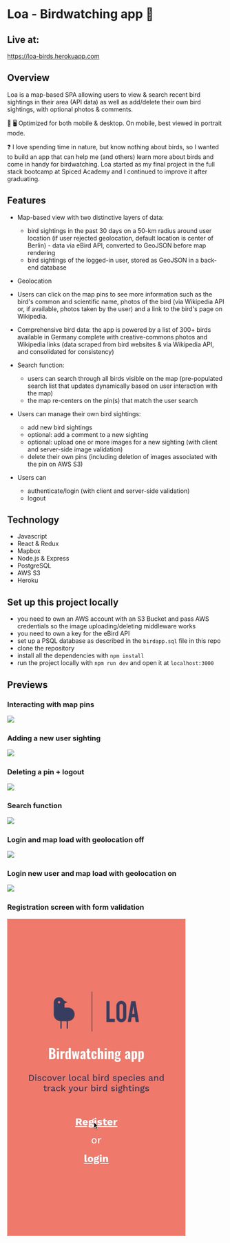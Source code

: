 # Loa - Birdwatching app 🦉

## Live at:

https://loa-birds.herokuapp.com

## Overview

Loa is a map-based SPA allowing users to view & search recent bird sightings in their area (API data) as well as add/delete their own bird sightings, with optional photos & comments.

📱 🖥 Optimized for both mobile & desktop.
On mobile, best viewed in portrait mode.

❓ I love spending time in nature, but know nothing about birds, so I wanted to build an app that can help me (and others) learn more about birds and come in handy for birdwatching.
Loa started as my final project in the full stack bootcamp at Spiced Academy and I continued to improve it after graduating.

## Features

-   Map-based view with two distinctive layers of data:

    -   bird sightings in the past 30 days on a 50-km radius around user location (if user rejected geolocation, default location is center of Berlin) - data via eBird API, converted to GeoJSON before map rendering
    -   bird sightings of the logged-in user, stored as GeoJSON in a back-end database

-   Geolocation

-   Users can click on the map pins to see more information such as the bird's common and scientific name, photos of the bird (via Wikipedia API or, if available, photos taken by the user) and a link to the bird's page on Wikipedia.

-   Comprehensive bird data: the app is powered by a list of 300+ birds available in Germany complete with creative-commons photos and Wikipedia links (data scraped from bird websites & via Wikipedia API, and consolidated for consistency)

-   Search function:

    -   users can search through all birds visible on the map (pre-populated search list that updates dynamically based on user interaction with the map)
    -   the map re-centers on the pin(s) that match the user search

-   Users can manage their own bird sightings:

    -   add new bird sightings
    -   optional: add a comment to a new sighting
    -   optional: upload one or more images for a new sighting (with client and server-side image validation)
    -   delete their own pins (including deletion of images associated with the pin on AWS S3)

-   Users can
    -   authenticate/login (with client and server-side validation)
    -   logout

## Technology

-   Javascript
-   React & Redux
-   Mapbox
-   Node.js & Express
-   PostgreSQL
-   AWS S3
-   Heroku

## Set up this project locally

-   you need to own an AWS account with an S3 Bucket and pass AWS credentials so the image uploading/deleting middleware works
-   you need to own a key for the eBird API
-   set up a PSQL database as described in the `birdapp.sql` file in this repo
-   clone the repository
-   install all the dependencies with `npm install`
-   run the project locally with `npm run dev` and open it at `localhost:3000`

## Previews

### Interacting with map pins

<img src="client/public/pin_info_popup.gif">

<br>

### Adding a new user sighting

<img src="client/public/adding_new_pin.gif">

<br>

### Deleting a pin + logout

<img src="client/public/delete_logout.gif">

<br>

### Search function

<img src="client/public/search_function.gif">

<br>

### Login and map load with geolocation off

<img src="client/public/login_geolocation_off.gif">

<br>

### Login new user and map load with geolocation on

<img src="client/public/new_user_login_geolocation_on.gif">

<br>

### Registration screen with form validation

<img src="client/public/registration_form_validation.gif">

<br>
